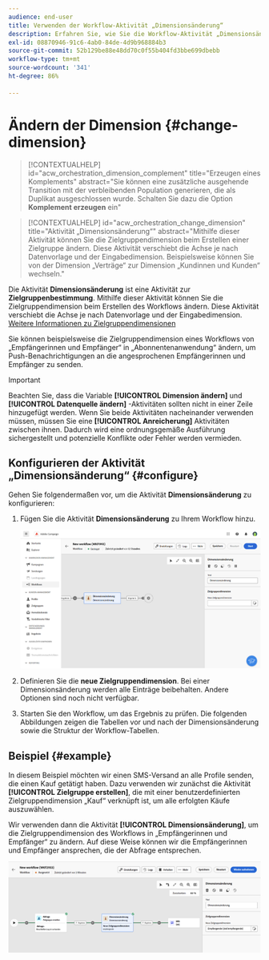 ```yaml
---
audience: end-user
title: Verwenden der Workflow-Aktivität „Dimensionsänderung“
description: Erfahren Sie, wie Sie die Workflow-Aktivität „Dimensionsänderung“ verwenden
exl-id: 08870946-91c6-4ab0-84de-4d9b968884b3
source-git-commit: 52b129be88e48dd70c0f55b404fd3bbe699dbebb
workflow-type: tm+mt
source-wordcount: '341'
ht-degree: 86%

---
```


# Ändern der Dimension {#change-dimension}

>[!CONTEXTUALHELP]
>id="acw_orchestration_dimension_complement"
>title="Erzeugen eines Komplements"
>abstract="Sie können eine zusätzliche ausgehende Transition mit der verbleibenden Population generieren, die als Duplikat ausgeschlossen wurde. Schalten Sie dazu die Option **Komplement erzeugen** ein"

>[!CONTEXTUALHELP]
>id="acw_orchestration_change_dimension"
>title="Aktivität „Dimensionsänderung“"
>abstract="Mithilfe dieser Aktivität können Sie die Zielgruppendimension beim Erstellen einer Zielgruppe ändern. Diese Aktivität verschiebt die Achse je nach Datenvorlage und der Eingabedimension. Beispielsweise können Sie von der Dimension „Verträge“ zur Dimension „Kundinnen und Kunden“ wechseln."

Die Aktivität **Dimensionsänderung** ist eine Aktivität zur **Zielgruppenbestimmung**. Mithilfe dieser Aktivität können Sie die Zielgruppendimension beim Erstellen des Workflows ändern. Diese Aktivität verschiebt die Achse je nach Datenvorlage und der Eingabedimension. [Weitere Informationen zu Zielgruppendimensionen](../../audience/about-recipients.md#targeting-dimensions)

Sie können beispielsweise die Zielgruppendimension eines Workflows von „Empfängerinnen und Empfänger“ in „Abonnentenanwendung“ ändern, um Push-Benachrichtigungen an die angesprochenen Empfängerinnen und Empfänger zu senden.

>[!IMPORTANT]
>
>Beachten Sie, dass die Variable **[!UICONTROL Dimension ändern]** und **[!UICONTROL Datenquelle ändern]** -Aktivitäten sollten nicht in einer Zeile hinzugefügt werden. Wenn Sie beide Aktivitäten nacheinander verwenden müssen, müssen Sie eine **[!UICONTROL Anreicherung]** Aktivitäten zwischen ihnen. Dadurch wird eine ordnungsgemäße Ausführung sichergestellt und potenzielle Konflikte oder Fehler werden vermieden.

## Konfigurieren der Aktivität „Dimensionsänderung“ {#configure}

Gehen Sie folgendermaßen vor, um die Aktivität **Dimensionsänderung** zu konfigurieren:

1. Fügen Sie die Aktivität **Dimensionsänderung** zu Ihrem Workflow hinzu.

   ![](../assets/workflow-change-dimension.png)

1. Definieren Sie die **neue Zielgruppendimension**. Bei einer Dimensionsänderung werden alle Einträge beibehalten. Andere Optionen sind noch nicht verfügbar.

1. Starten Sie den Workflow, um das Ergebnis zu prüfen. Die folgenden Abbildungen zeigen die Tabellen vor und nach der Dimensionsänderung sowie die Struktur der Workflow-Tabellen.

## Beispiel {#example}

In diesem Beispiel möchten wir einen SMS-Versand an alle Profile senden, die einen Kauf getätigt haben. Dazu verwenden wir zunächst die Aktivität **[!UICONTROL Zielgruppe erstellen]**, die mit einer benutzerdefinierten Zielgruppendimension „Kauf“ verknüpft ist, um alle erfolgten Käufe auszuwählen.

Wir verwenden dann die Aktivität **[!UICONTROL Dimensionsänderung]**, um die Zielgruppendimension des Workflows in „Empfängerinnen und Empfänger“ zu ändern. Auf diese Weise können wir die Empfängerinnen und Empfänger ansprechen, die der Abfrage entsprechen.

![](../assets/workflow-change-dimension-example.png)
